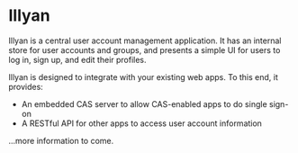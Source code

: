 Illyan
======

Illyan is a central user account management application.  It has an internal store for user accounts and groups, and
presents a simple UI for users to log in, sign up, and edit their profiles.

Illyan is designed to integrate with your existing web apps.  To this end, it provides:

* An embedded CAS server to allow CAS-enabled apps to do single sign-on
* A RESTful API for other apps to access user account information

...more information to come.